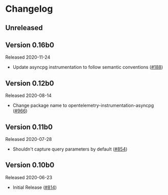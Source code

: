 # Changelog

## Unreleased

## Version 0.16b0

Released 2020-11-24

- Update asyncpg instrumentation to follow semantic conventions
  ([#188](https://github.com/open-telemetry/opentelemetry-python-contrib/pull/188))

## Version 0.12b0

Released 2020-08-14

- Change package name to opentelemetry-instrumentation-asyncpg
  ([#966](https://github.com/open-telemetry/opentelemetry-python/pull/966))

## Version 0.11b0

Released 2020-07-28

- Shouldn't capture query parameters by default
  ([#854](https://github.com/open-telemetry/opentelemetry-python/pull/854))

## Version 0.10b0

Released 2020-06-23

- Initial Release ([#814](https://github.com/open-telemetry/opentelemetry-python/pull/814))
